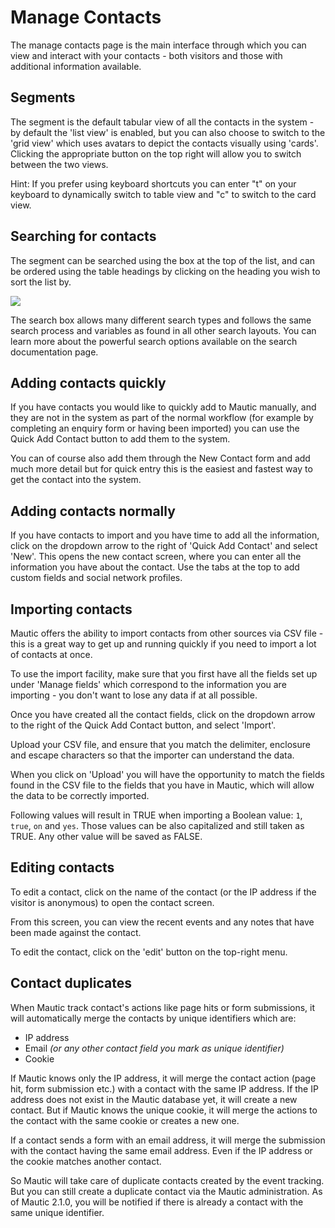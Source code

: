 # Manage Contacts

The manage contacts page is the main interface through which you can view and interact with your contacts - both visitors and those with additional information available.

## Segments

The segment is the default tabular view of all the contacts in the system - by default the 'list view' is enabled, but you can also choose to switch to the 'grid view' which uses avatars to depict the contacts visually using 'cards'. Clicking the appropriate button on the top right will allow you to switch between the two views.

Hint: If you prefer using keyboard shortcuts you can enter "t" on your keyboard to dynamically switch to table view and "c" to switch to the card view.

## Searching for contacts

The segment can be searched using the box at the top of the list, and can be ordered using the table headings by clicking on the heading you wish to sort the list by.

![](/contacts/media/contacts-search.jpg)

The search box allows many different search types and follows the same search process and variables as found in all other search layouts. You can learn more about the powerful search options available on the search documentation page.

## Adding contacts quickly

If you have contacts you would like to quickly add to Mautic manually, and they are not in the system as part of the normal workflow (for example by completing an enquiry form or having been imported) you can use the Quick Add Contact button to add them to the system.

You can of course also add them through the New Contact form and add much more detail but for quick entry this is the easiest and fastest way to get the contact into the system.

## Adding contacts normally

If you have contacts to import and you have time to add all the information, click on the dropdown arrow to the right of 'Quick Add Contact' and select 'New'.  This opens the new contact screen, where you can enter all the information you have about the contact.  Use the tabs at the top to add custom fields and social network profiles.

## Importing contacts

Mautic offers the ability to import contacts from other sources via CSV file - this is a great way to get up and running quickly if you need to import a lot of contacts at once.

To use the import facility, make sure that you first have all the fields set up under 'Manage fields' which correspond to the information you are importing - you don't want to lose any data if at all possible.

Once you have created all the contact fields, click on the dropdown arrow to the right of the Quick Add Contact button, and select 'Import'.

Upload your CSV file, and ensure that you match the delimiter, enclosure and escape characters so that the importer can understand the data.

When you click on 'Upload' you will have the opportunity to match the fields found in the CSV file to the fields that you have in Mautic, which will allow the data to be correctly imported.

Following values will result in TRUE when importing a Boolean value: `1`, `true`, `on` and `yes`. Those values can be also capitalized and still taken as TRUE. Any other value will be saved as FALSE.

## Editing contacts
To edit a contact, click on the name of the contact (or the IP address if the visitor is anonymous) to open the contact screen.

From this screen, you can view the recent events and any notes that have been made against the contact.

To edit the contact, click on the 'edit' button on the top-right menu.

## Contact duplicates

When Mautic track contact's actions like page hits or form submissions, it will automatically merge the contacts by unique identifiers which are:
- IP address
- Email _(or any other contact field you mark as unique identifier)_
- Cookie

If Mautic knows only the IP address, it will merge the contact action (page hit, form submission etc.) with a contact with the same IP address. If the IP address does not exist in the Mautic database yet, it will create a new contact. But if Mautic knows the unique cookie, it will merge the actions to the contact with the same cookie or creates a new one. 

If a contact sends a form with an email address, it will merge the submission with the contact having the same email address. Even if the IP address or the cookie matches another contact.

So Mautic will take care of duplicate contacts created by the event tracking. But you can still create a duplicate contact via the Mautic administration. As of Mautic 2.1.0, you will be notified if there is already a contact with the same unique identifier.
